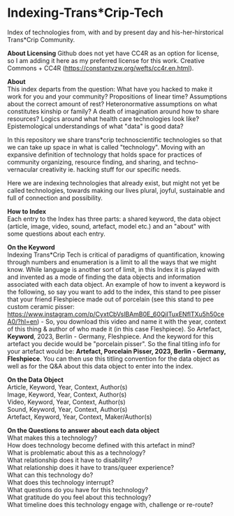 # Indexing-Trans*Crip-Tech  
Index of technologies from, with and by present day and his-her-hirstorical Trans*Crip Community.

**About Licensing** 
Github does not yet have CC4R as an option for license, so I am adding it here as my preferred license for this work. Creative Commons + CC4R (https://constantvzw.org/wefts/cc4r.en.html). 

**About**  
This index departs from the question: What have you hacked to make it work for you and your community? Propositions of linear time? Assumptions about the correct amount of rest? Heteronormative assumptions on what constitutes kinship or family? A death of imagination around how to share resources? Logics around what health care technologies look like? Epistemological understandings of what "data" is good data?  

In this repository we share trans*crip technoscientific technologies so that we can take up space in what is called "technology". Moving with an expansive definition of technology that holds space for practices of community organizing, resource finding, and sharing, and techno-vernacular creativity ie. hacking stuff for our specific needs. 
 
Here we are indexing technologies that already exist, but might not yet be called technologies, towards making our lives plural, joyful, sustainable and full of connection and possibility.

**How to Index**  
Each entry to the Index has three parts: a shared keyword, the data object (article, image, video, sound, artefact, model etc.) and an "about" with some questions about each entry.

**On the Keyword**  
Indexing Trans*Crip Tech is critical of paradigms of quantification, knowing through numbers and enumeration is a limit to all the ways that we might know. While language is another sort of limit, in this Index it is played with and invented as a mode of finding the data objects and information associated with each data object. An example of how to invent a keyword is the following, so say you want to add to the index, this stand to pee pisser that your friend Fleshpiece made out of porcelain (see this stand to pee custom ceramic pisser: https://www.instagram.com/p/CyxtCbVslBAmB0E_60QjlTuxENflTXu5h50ceA0/?hl=en) - So, you download this video and name it with the year, context of this thing & author of who made it (in this case Fleshpiece). So Artefact, **Keyword**, 2023, Berlin - Germany, Fleshpiece. And the keyword for this artefact you decide would be "porcelain pisser". So the final titling info for your artefact would be: **Artefact, Porcelain Pisser, 2023, Berlin - Germany, Fleshpiece**. You can then use this titling convention for the data object as well as for the Q&A about this data object to enter into the index. 

**On the Data Object**    
Article, Keyword, Year, Context, Author(s)  
Image, Keyword, Year, Context, Author(s)  
Video, Keyword, Year, Context, Author(s)  
Sound, Keyword, Year, Context, Author(s)  
Artefact, Keyword, Year, Context, Maker/Author(s)

**On the Questions to answer about each data object**  
What makes this a technology?  
How does technology become defined with this artefact in mind?  
What is problematic about this as a technology?  
What relationship does it have to disability?  
What relationship does it have to trans/queer experience?  
What can this technology do?  
What does this technology interrupt?  
What questions do you have for this technology?  
What gratitude do you feel about this technology?  
What timeline does this technology engage with, challenge or re-route?


